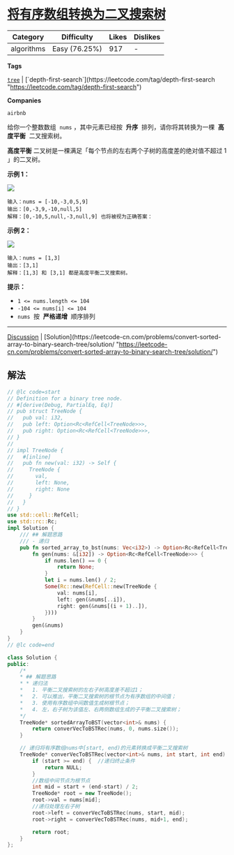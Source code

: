 # [将有序数组转换为二叉搜索树](https://leetcode-cn.com/problems/convert-sorted-array-to-binary-search-tree/description/ "https://leetcode-cn.com/problems/convert-sorted-array-to-binary-search-tree/description/")

| Category   | Difficulty    | Likes | Dislikes |
| ---------- | ------------- | ----- | -------- |
| algorithms | Easy (76.25%) | 917   | -        |

**Tags**

[`tree`](https://leetcode.com/tag/tree "https://leetcode.com/tag/tree") | [`depth-first-search`](https://leetcode.com/tag/depth-first-search "https://leetcode.com/tag/depth-first-search")

**Companies**

`airbnb`

给你一个整数数组  `nums` ，其中元素已经按  **升序**  排列，请你将其转换为一棵  **高度平衡**  二叉搜索树。

**高度平衡** 二叉树是一棵满足「每个节点的左右两个子树的高度差的绝对值不超过 1 」的二叉树。

**示例 1：**

![](https://assets.leetcode.com/uploads/2021/02/18/btree1.jpg)

```
输入：nums = [-10,-3,0,5,9]
输出：[0,-3,9,-10,null,5]
解释：[0,-10,5,null,-3,null,9] 也将被视为正确答案：
```

**示例 2：**

![](https://assets.leetcode.com/uploads/2021/02/18/btree.jpg)

```
输入：nums = [1,3]
输出：[3,1]
解释：[1,3] 和 [3,1] 都是高度平衡二叉搜索树。
```

**提示：**

- `1 <= nums.length <= 104`
- `-104 <= nums[i] <= 104`
- `nums`  按  **严格递增**  顺序排列

---

[Discussion](https://leetcode-cn.com/problems/convert-sorted-array-to-binary-search-tree/comments/ "https://leetcode-cn.com/problems/convert-sorted-array-to-binary-search-tree/comments/") | [Solution](https://leetcode-cn.com/problems/convert-sorted-array-to-binary-search-tree/solution/ "https://leetcode-cn.com/problems/convert-sorted-array-to-binary-search-tree/solution/")

## 解法

```rust
// @lc code=start
// Definition for a binary tree node.
// #[derive(Debug, PartialEq, Eq)]
// pub struct TreeNode {
//   pub val: i32,
//   pub left: Option<Rc<RefCell<TreeNode>>>,
//   pub right: Option<Rc<RefCell<TreeNode>>>,
// }
//
// impl TreeNode {
//   #[inline]
//   pub fn new(val: i32) -> Self {
//     TreeNode {
//       val,
//       left: None,
//       right: None
//     }
//   }
// }
use std::cell::RefCell;
use std::rc::Rc;
impl Solution {
    /// ## 解题思路
    /// - 递归
    pub fn sorted_array_to_bst(nums: Vec<i32>) -> Option<Rc<RefCell<TreeNode>>> {
        fn gen(nums: &[i32]) -> Option<Rc<RefCell<TreeNode>>> {
            if nums.len() == 0 {
                return None;
            }
            let i = nums.len() / 2;
            Some(Rc::new(RefCell::new(TreeNode {
                val: nums[i],
                left: gen(&nums[..i]),
                right: gen(&nums[(i + 1)..]),
            })))
        }
        gen(&nums)
    }
}
// @lc code=end

```

```cpp
class Solution {
public:
    /*
    * ## 解题思路
    * * 递归法
    *   1. 平衡二叉搜索树的左右子树高度差不超过1；
    *   2. 可以推出，平衡二叉搜索树的根节点为有序数组的中间值；
    *   3. 使用有序数组中间数值生成树根节点；
    *   4. 左，右子树为该值左、右两侧数组生成的子平衡二叉搜索树；
    */
    TreeNode* sortedArrayToBST(vector<int>& nums) {
        return converVecToBSTRec(nums, 0, nums.size());
    }

    // 递归将有序数组nums中[start, end)的元素转换成平衡二叉搜索树
    TreeNode* converVecToBSTRec(vector<int>& nums, int start, int end) {
        if (start >= end) {  //递归终止条件
            return NULL;
        }
        //数组中间节点为根节点
        int mid = start + (end-start) / 2;
        TreeNode* root = new TreeNode();
        root->val = nums[mid];
        //递归处理左右子树
        root->left = converVecToBSTRec(nums, start, mid);
        root->right = converVecToBSTRec(nums, mid+1, end);

        return root;
    }
};
```
